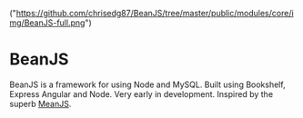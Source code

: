 ("https://github.com/chrisedg87/BeanJS/tree/master/public/modules/core/img/BeanJS-full.png")
# BeanJS
BeanJS is a framework for using Node and MySQL. Built using Bookshelf, Express Angular and Node. 
Very early in development. Inspired by the superb [MeanJS](https://github.com/meanjs/mean).